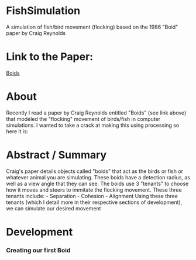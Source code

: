 # FishSimulation
  A simulation of fish/bird movement (flocking) based on the 1986 "Boid" paper by Craig Reynolds
  
# Link to the Paper:
  [Boids](https://www.red3d.com/cwr/boids/)

# About
  Recently I read a paper by Craig Reynolds entitled "Boids" (see link above) that modeled the "flocking" movement of birds/fish in computer simulations.
  I wanted to take a crack at making this using processing so here it is:
  
# Abstract / Summary
  Craig's paper details objects called "boids" that act as the birds or fish or whatever animal you are simulating.
  These boids have a detection radius, as well as a view angle that they can see.
  The boids use 3 "tenants" to choose how it moves and steers to immitate the flocking movement.
  These three tenants include:
    - Separation
    - Cohesion
    - Alignment
  Using these three tenants (which I detail more in their respective sections of development), we can simulate our desired movement
  
 # Development
 
 ### Creating our first Boid
  
  
